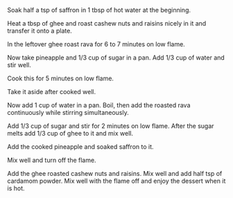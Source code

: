 Soak half a tsp of saffron in 1 tbsp of hot water at the beginning. 

Heat a tbsp of ghee and roast cashew nuts and raisins nicely in it and transfer it onto a plate.

In the leftover ghee roast rava for 6 to 7 minutes on low flame.

Now take pineapple and 1/3 cup of sugar in a pan. Add 1/3 cup of water and stir well. 

Cook this for 5 minutes on low flame.

Take it aside after cooked well.

Now add 1 cup of water in a pan. Boil, then add the roasted rava continuously while stirring simultaneously.

Add 1/3 cup of sugar and stir for 2 minutes on low flame. After the sugar melts add 1/3 cup of ghee to it and mix well. 

Add the cooked pineapple and soaked saffron to it. 

Mix well and turn off the flame.

Add the ghee roasted cashew nuts and raisins. Mix well and add half tsp of cardamom powder. Mix well with the flame off and enjoy the dessert when it is hot.
